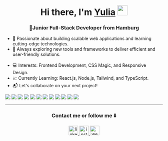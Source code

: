 <h1 align="center">Hi there, I'm <a href="https://yulia-siebrandt.netlify.app/" target="_blank">Yulia</a> 
<img src="https://github.com/blackcater/blackcater/raw/main/images/Hi.gif" height="32"/></h1>
<h3 align="center">🌟Junior Full-Stack Developer from Hamburg</h3>
<ul>
  <li>🔧 Passionate about building scalable web applications and learning cutting-edge technologies.</li>
  <li>🚀 Always exploring new tools and frameworks to deliver efficient and user-friendly solutions.</li>
  <br>
  <li>💻 Interests: Frontend Development, CSS Magic, and Responsive Design.</li>
  <li>📈 Currently Learning: React.js, Node.js, Tailwind, and TypeScript.</li>
  <li>📬 Let's collaborate on your next project!</li>
</ul>

<div>
<img src="https://img.shields.io/badge/HTML5-E34F26?style=for-the-badge&logo=html5&logoColor=white" />
<img src="https://img.shields.io/badge/CSS3-1572B6?style=for-the-badge&logo=css3&logoColor=white" />
<img src="https://img.shields.io/badge/JavaScript-323330?style=for-the-badge&logo=javascript&logoColor=F7DF1E" />
<img src="https://img.shields.io/badge/React-20232A?style=for-the-badge&logo=react&logoColor=61DAFB" />
<img src="https://img.shields.io/badge/Redux-593D88?style=for-the-badge&logo=redux&logoColor=white" />
<img src="https://img.shields.io/badge/React_Router-CA4245?style=for-the-badge&logo=react-router&logoColor=white" />
<img src="https://img.shields.io/badge/Postman-FF6C37?style=for-the-badge&logo=Postman&logoColor=white" />
<img src="https://img.shields.io/badge/Node%20js-339933?style=for-the-badge&logo=nodedotjs&logoColor=white" />
<img src="https://img.shields.io/badge/GSAP-93CF2B?style=for-the-badge&logo=greensock&logoColor=white" />
<img src="https://img.shields.io/badge/Bootstrap-563D7C?style=for-the-badge&logo=bootstrap&logoColor=white" />
<img src="https://img.shields.io/badge/Figma-F24E1E?style=for-the-badge&logo=figma&logoColor=white" />
<img src="https://img.shields.io/badge/Canva-%2300C4CC.svg?&style=for-the-badge&logo=Canva&logoColor=white" />
</div>
<hr>
<h3 align="center">Contact me or follow me ⬇️</h3>
<div align="center">
  <a href="https://www.linkedin.com/in/yulia-siebrandt/" target="_blank" text-decoration="none">
    <img src='https://cdn.jsdelivr.net/npm/simple-icons@3.0.1/icons/linkedin.svg' alt='linkedin' height='30'>
  </a>
  <a href="https://www.instagram.com/serenity_script/" target="_blank">
    <img src='https://cdn.jsdelivr.net/npm/simple-icons@3.0.1/icons/instagram.svg' alt='instagram' height='30'>
  </a>
  <a href="https://yulia-siebrandt.netlify.app/" target="_blank">
    <img src='https://cdn.jsdelivr.net/npm/simple-icons@3.0.1/icons/icloud.svg' alt='website' height='30'>
  </a>
</div>
